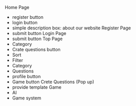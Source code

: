 Home Page
- register button
- login button
- simple description box: about our website
Register Page
- submit button
Login Page
- submit button
Top Page
- Category
- Crate questions button
- Sort
- Filter
- Category
- Questions
- profile button
- Game button
Crete Questions (Pop up)
- provide template
Game
- AI
- Game system

